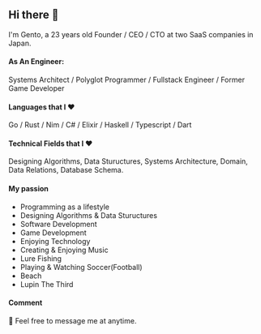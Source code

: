 ## Hi there 👋
I'm Gento, a 23 years old Founder / CEO / CTO at two SaaS companies in Japan.  
  
#### As An Engineer:
Systems Architect / Polyglot Programmer / Fullstack Engineer / Former Game Developer

#### Languages that I :heart:
Go / Rust / Nim / C# / Elixir / Haskell / Typescript / Dart

#### Technical Fields that I :heart:
Designing Algorithms, Data Stuructures, Systems Architecture, Domain, Data Relations, Database Schema.

#### My passion
- Programming as a lifestyle
- Designing Algorithms & Data Stuructures
- Software Development
- Game Development
- Enjoying Technology
- Creating & Enjoying Music
- Lure Fishing
- Playing & Watching Soccer(Football)
- Beach
- Lupin The Third

#### Comment
💬 Feel free to message me at anytime.

<!--
**gentom/gentom** is a ✨ _special_ ✨ repository because its `README.md` (this file) appears on your GitHub profile.

Here are some ideas to get you started:

- 🔭 I’m currently working on ...
- 🌱 I’m currently learning ...
- 👯 I’m looking to collaborate on ...
- 🤔 I’m looking for help with ...
- 💬 Ask me about ...
- 📫 How to reach me: ...
- 😄 Pronouns: ...
- ⚡ Fun fact: ...
-->

